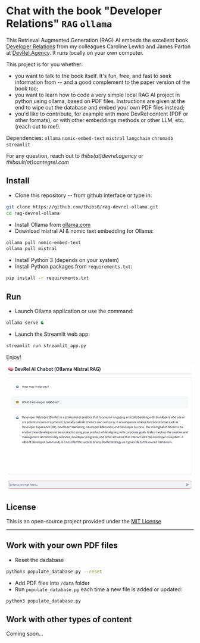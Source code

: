 # Chat with the book "Developer Relations" `RAG` `ollama`

This Retrieval Augmented Generation (RAG) AI embeds the excellent book [Developer Relations](https://www.amazon.com/Developer-Relations-Build-Successful-Program/dp/1484271637/ref=sr_1_2) from my colleagues Caroline Lewko and James Parton at [DevRel.Agency](https://devrel.agency). It runs locally on your own computer.

This project is for you whether:
* you want to talk to the book itself. It's fun, free, and fast to seek information from -- and a good complement to the paper version of the book too;
* you want to learn how to code a very simple local RAG AI project in python using ollama, based on PDF files. Instructions are given at the end to wipe out the database and embed your own PDF files instead;
* you'd like to contribute, for example with more DevRel content (PDF or other formats), or with other embeddings methods or other LLM, etc. (reach out to me!).

Dependencies: `ollama` `nomic-embed-text` `mistral` `langchain` `chromadb` `streamlit`

For any question, reach out to _thibs(at)devrel.agency_ or _thibault(at)cantegrel.com_

## Install

- Clone this repository -- from github interface or type in:
```bash
git clone https://github.com/thibs0/rag-devrel-ollama.git
cd rag-devrel-ollama
```

- Install Ollama from [ollama.com](https://ollama.com)
- Download mistral AI & nomic text embedding for Ollama:
```bash
ollama pull nomic-embed-text
ollama pull mistral
```

- Install Python 3 (depends on your system)
- Install Python packages from `requirements.txt`:
```bash
pip install -r requirements.txt
```

## Run

- Launch Ollama application or use the command:
```bash
ollama serve &
```

- Launch the Streamlit web app:
```bash
streamlit run streamlit_app.py
```
Enjoy!

<picture>
 <source media="(prefers-color-scheme: dark)" srcset="/screenshot.png">
 <source media="(prefers-color-scheme: light)" srcset="/screenshot.png">
 <img alt="screenshot" src="/screenshot.png" width="800"/>
</picture>


## License
This is an open-source project provided under the [MIT License](LICENSE)

---

## Work with your own PDF files

- Reset the dadabase
```bash
python3 populate_database.py --reset
```

- Add PDF files into `/data` folder
- Run `populate_database.py` each time a new file is added or updated:
```bash
python3 populate_database.py
```

## Work with other types of content
Coming soon...

